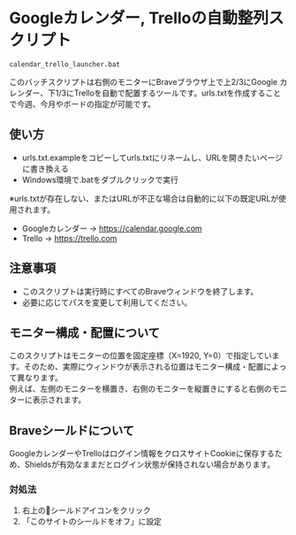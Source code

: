 # Googleカレンダー, Trelloの自動整列スクリプト
`calendar_trello_launcher.bat`

このバッチスクリプトは右側のモニターにBraveブラウザ上で上2/3にGoogle カレンダー、下1/3にTrelloを自動で配置するツールです。urls.txtを作成することで今週、今月やボードの指定が可能です。

## 使い方
- urls.txt.exampleをコピーしてurls.txtにリネームし、URLを開きたいページに書き換える
- Windows環境で.batをダブルクリックで実行

※urls.txtが存在しない、またはURLが不正な場合は自動的に以下の既定URLが使用されます。<br>
- Googleカレンダー → https://calendar.google.com
- Trello → https://trello.com

## 注意事項
- このスクリプトは実行時にすべてのBraveウィンドウを終了します。
- 必要に応じてパスを変更して利用してください。

## モニター構成・配置について
このスクリプトはモニターの位置を固定座標（X=1920, Y=0）で指定しています。そのため、実際にウィンドウが表示される位置はモニター構成・配置によって異なります。<br>
例えば、左側のモニターを横置き、右側のモニターを縦置きにすると右側のモニターに表示されます。

## Braveシールドについて
GoogleカレンダーやTrelloはログイン情報をクロスサイトCookieに保存するため、Shieldsが有効なままだとログイン状態が保持されない場合があります。

### 対処法
1. 右上の🦁シールドアイコンをクリック
2. 「このサイトのシールドをオフ」に設定
